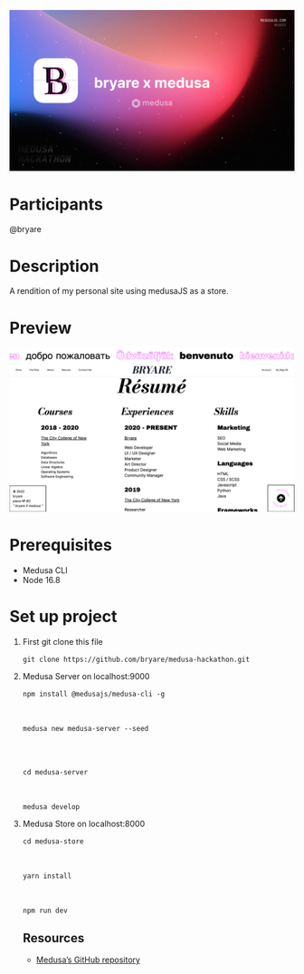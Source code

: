 ![Medusa Hackathon 2022](/medusa.jpg)

# Participants
@bryare

# Description
A rendition of my personal site using medusaJS as a store.

# Preview

![Medusa Hackathon 2022](/preview.png)

# Prerequisites

- Medusa CLI
- Node 16.8

# Set up project

1. First git clone this file

   ```
   git clone https://github.com/bryare/medusa-hackathon.git
   ```
2. Medusa Server on localhost:9000
   <br/>
   
   ```
   npm install @medusajs/medusa-cli -g
   ```
   
   <br/>
   
   ```
   medusa new medusa-server --seed
   ```
   
   <br/>
   
   ```
   
   cd medusa-server
   ```
   
   <br/>
   
   ```
   medusa develop
   ```

3. Medusa Store on localhost:8000
   <br/>
   
   ```
   cd medusa-store
   ```
   
   <br/>
   
   ```
   yarn install
   ```
   
   <br/>
   
   ```
   npm run dev
   ```
   
   ## Resources

   - [Medusa’s GitHub repository](https://github.com/medusajs/medusa)
